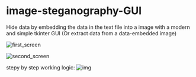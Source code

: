 # image-steganography-GUI

Hide data by embedding the data in the text file into a image with a modern and simple tkinter GUI
(Or extract data from a data-embedded image)

![first_screen](https://user-images.githubusercontent.com/101993364/200196667-0f6a0777-24a7-4831-a6ab-bb59abff38a6.png)

![second_screen](https://user-images.githubusercontent.com/101993364/200196811-3280b863-334e-4e96-a883-5eed2f9cf463.png)


stepy by step working logic:
![img](https://user-images.githubusercontent.com/101993364/200428001-8cb82509-6221-427d-9537-615accbef44f.jpeg)

